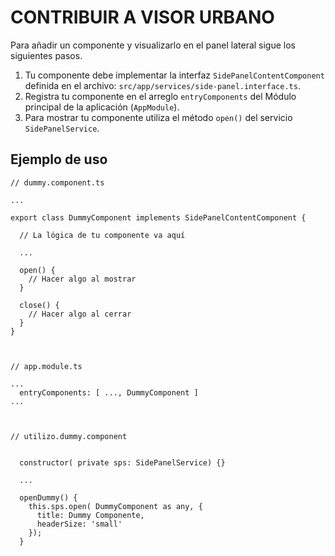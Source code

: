 # CONTRIBUIR A VISOR URBANO

Para añadir un componente y visualizarlo en el panel lateral sigue los siguientes pasos.

1. Tu componente debe implementar la interfaz `SidePanelContentComponent` definida en el archivo: `src/app/services/side-panel.interface.ts`.
2. Registra tu componente en el arreglo `entryComponents` del Módulo principal de la aplicación (`AppModule`).
3. Para mostrar tu componente utiliza el método `open()` del servicio `SidePanelService`.

## Ejemplo de uso

```
// dummy.component.ts

... 

export class DummyComponent implements SidePanelContentComponent {

  // La lógica de tu componente va aquí
  
  ... 
  
  open() { 
    // Hacer algo al mostrar
  }
  
  close() {
    // Hacer algo al cerrar
  }
}



// app.module.ts

...
  entryComponents: [ ..., DummyComponent ]
...



// utilizo.dummy.component


  constructor( private sps: SidePanelService) {}

  ... 
  
  openDummy() {
    this.sps.open( DummyComponent as any, {
      title: Dummy Componente,
      headerSize: 'small'
    });
  }

```

